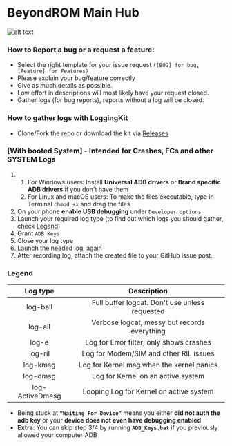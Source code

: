 # BeyondROM Main Hub

![alt text](https://i.imgur.com/cSSKUQo_d.webp?maxwidth=640&shape=thumb&fidelity=medium)

### How to Report a bug or a request a feature:

* Select the right template for your issue request `([BUG] for bug, [Feature] for Features)`
* Please explain your bug/feature correctly
* Give as much details as possible.
* Low effort in descriptions will most likely have your request closed.
* Gather logs (for bug reports), reports without a log will be closed.

### How to gather logs with **LoggingKit**
* Clone/Fork the repo or download the kit via [Releases](https://github.com/Lethany/BeyondROM_Hub/releases)

### [With booted System] - **Intended for Crashes, FCs and other SYSTEM Logs**

1) 1. For Windows users: Install **Universal ADB drivers** or **Brand specific ADB drivers** if you don't have them
    2. For Linux and macOS users: To make the files executable, type in Terminal `chmod +x` and drag the files
2) On your phone **enable USB debugging** under `Developer options`
3) Launch your required log type (to find out which logs you should gather, check [Legend](#Legend))
4) Grant `ADB Keys`
5) Close your log type
6) Launch the needed log, again
7) After recording log, attach the created file to your GitHub issue post.

### **Legend**

| Log type | Description |
| :------: | :------: |
| log-ball | Full buffer logcat. Don't use unless requested|
| log-all | Verbose logcat, messy but records everything|
| log-e | Log for Error filter, only shows crashes|
| log-ril | Log for Modem/SIM and other RIL issues|
| log-kmsg | Log for Kernel msg when the kernel panics|
| log-dmsg | Log for Kernel on an active system|
| log-ActiveDmesg 	| Looping Log for Kernel on active system|

* Being stuck at **`"Waiting For Device"`** means you either **did not auth the adb key** or your **device does not even have debugging enabled**
* **Extra**: You can skip step 3/4 by running **`ADB_Keys.bat`** if you previously allowed your computer ADB
